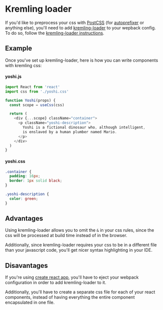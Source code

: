 # Kremling loader
If you'd like to preprocess your css with [PostCSS](https://postcss.org/) (for [autoprefixer](https://github.com/postcss/autoprefixer) or anything else),
you'll need to add [kremling-loader](https://github.com/CanopyTax/kremling-loader) to your
wepback config. To do so, follow the [kremling-loader instructions](https://github.com/CanopyTax/kremling-loader).

## Example
Once you've set up kremling-loader, here is how you can write components with kremling css:

#### yoshi.js
```js
import React from 'react'
import css from './yoshi.css'

function Yoshi(props) {
  const scope = useCss(css)

  return (
    <div {...scope} className="container">
      <p className="yoshi-description">
        Yoshi is a fictional dinosaur who, although intelligent,
        is enslaved by a human plumber named Mario.
      </p>
    </div>
  )
}
```

#### yoshi.css
```css
.container {
  padding: 16px;
  border: 1px solid black;
}

.yoshi-description {
  color: green;
}
```

## Advantages
Using kremling-loader allows you to omit the `&` in your css rules, since the css will be processed at build time instead of in the browser.

Additionally, since kremling-loader requires your css to be in a different file than your javascript code, you'll get nicer syntax highlighting in
your IDE.

## Disavantages
If you're using [create react app](https://facebook.github.io/create-react-app/), you'll have to eject your webpack configuration in order to add kremling-loader to it.

Additionally, you'll have to create a separate css file for each of your react components, instead of having everything the entire component encapsulated in one file.
